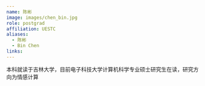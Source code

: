 ```yaml
---
name: 陈彬
image: images/chen_bin.jpg
role: postgrad
affiliation: UESTC
aliases:
  - 陈彬
  - Bin Chen
links:
---
```


本科就读于吉林大学，目前电子科技大学计算机科学专业硕士研究生在读，研究方向为情感计算
